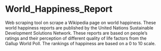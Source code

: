 # World_Happiness_Report
Web scraping tool on  scrape a Wikipedia page on world happiness. These world happiness reports are published by the United Nations Sustainable Development Solutions Network. These reports are based on people’s ratings and their perception of different quality of life factors from the Gallup World Poll. The rankings of happiness are based on a 0 to 10 scale.
